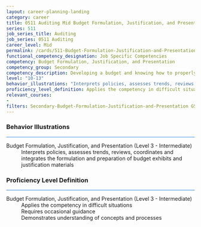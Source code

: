 ```yaml
---
layout: career-planning-landing
category: career
title: 0511 Auditing Mid Budget Formulation, Justification, and Presentation
series: 511
job_series_title: Auditing
job_series: 0511 Auditing
career_level: Mid
permalink: /cards/511-Budget-Formulation-Justification-and-Presentation-Mid
functional_competency_designation: Job Specific Competencies
competency: Budget Formulation, Justification, and Presentation
competency_group: Secondary
competency_description: Developing a budget and knowing how to properly allocate funds according to regulations is vital to solving constant resource challenges.
level: "10-13"
behavior_illustrations: "Interprets policies, assesses trends, reviews, coordinates and integrates the formulation and preparation of budget exhibits and justification materials"
proficiency_level_definition: Applies the competency in difficult situations ? Requires occasional guidance ? Demonstrates understanding of concepts and processes
relevant_courses: 
- 
filters: Secondary-Budget-Formulation-Justification-and-Presentation GS-10-13 series-0511
---
```


<div class="desktop:grid-col-6 margin-y-3">
  <div class="border-top-2 bg-white padding-3 shadow-5 height-full members-hover border-1px button-border border-top-blue radius-lg card-text-color">
    <h3>Behavior Illustrations</h3>
    <hr style="background-color: #1b74e0 !important;"/>
    <dl class="text-base card-content-color"><dt>Budget Formulation, Justification, and Presentation (Level 3 - Intermediate)</dt><dd>Interprets policies, assesses trends, reviews, coordinates and integrates the formulation and preparation of budget exhibits and justification materials</dd></dl>
  </div>
</div>
<div class="desktop:grid-col-6 margin-y-3">
  <div class="border-top-2 bg-white padding-3 shadow-5 height-full members-hover border-1px button-border border-top-blue radius-lg card-text-color">
    <h3>Proficiency Level Definition</h3>
     <hr style="background-color: #1b74e0 !important;"/>
    <dl class="text-base card-content-color"><dt>Budget Formulation, Justification, and Presentation (Level 3 - Intermediate)</dt><dd>Applies the competency in difficult situations </dd><dd> Requires occasional guidance </dd><dd> Demonstrates understanding of concepts and processes</dd></dl>
  </div>
</div>